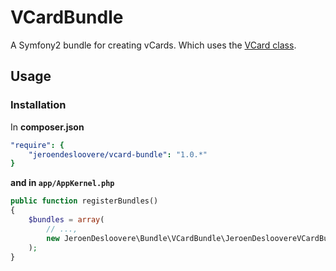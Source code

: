 # VCardBundle
A Symfony2 bundle for creating vCards. Which uses the [VCard class](https://github.com/jeroendesloovere/vcard).

## Usage

### Installation

In **composer.json**

```yaml
"require": {
    "jeroendesloovere/vcard-bundle": "1.0.*"
}
```

**and in ```app/AppKernel.php```**
```php
public function registerBundles()
{
    $bundles = array(
        // ...,
        new JeroenDesloovere\Bundle\VCardBundle\JeroenDesloovereVCardBundle()
    );
}
```
